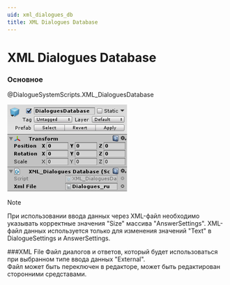 ```yaml
---
uid: xml_dialogues_db
title: XML Dialogues Database
---
```


XML Dialogues Database
===============

### Основное

@DialogueSystemScripts.XML_DialoguesDatabase

![DialoguesDB](images/dialoguesDB.png)

> [!NOTE]
> При использовании ввода данных через XML-файл необходимо указывать корректные значения "Size" массива "AnswerSettings". XML-файл данных используется только для изменения значений "Text" в DialogueSettings и AnswerSettings.

###XML File
Файл диалогов и ответов, который будет использоваться при выбранном типе ввода данных "External".  
Файл может быть переключен в редакторе, может быть редактирован сторонними средставами.